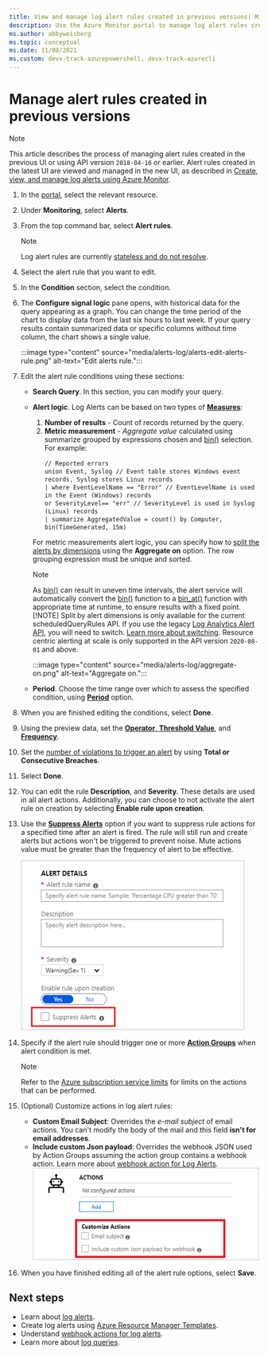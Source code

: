 ```yaml
---
title: View and manage log alert rules created in previous versions| Microsoft Docs
description: Use the Azure Monitor portal to manage log alert rules created in earlier versions
ms.author: abbyweisberg
ms.topic: conceptual
ms.date: 11/08/2021 
ms.custom: devx-track-azurepowershell, devx-track-azurecli
---
```

# Manage alert rules created in previous versions

> [!NOTE]
> This article describes the process of managing alert rules created in the previous UI or using API version `2018-04-16` or earlier. Alert rules created in the latest UI are viewed and managed in the new UI, as described in [Create, view, and manage log alerts using Azure Monitor](alerts-log.md).

1. In the [portal](https://portal.azure.com/), select the relevant resource.
1. Under **Monitoring**, select **Alerts**.
1. From the top command bar, select **Alert rules**.
    > [!NOTE]
    > Log alert rules are currently [stateless and do not resolve](./alerts-unified-log.md#state-and-resolving-alerts).
1. Select the alert rule that you want to edit.
1. In the **Condition** section, select the condition.
1. The **Configure signal logic** pane opens, with historical data for the query appearing as a graph. You can change the time period of the chart to display data from the last six hours to last week.
    If your query results contain summarized data or  specific columns without time column, the chart shows a single value.
   
    :::image type="content" source="media/alerts-log/alerts-edit-alerts-rule.png" alt-text="Edit alerts rule.":::

1. Edit the alert rule conditions using these sections:
    - **Search Query**. In this section, you can modify your query.
    - **Alert logic**. Log Alerts can be based on two types of [**Measures**](./alerts-unified-log.md#measure):
        1. **Number of results** - Count of records returned by the query.
        1. **Metric measurement** - *Aggregate value* calculated using summarize grouped by expressions chosen and [bin()](../azure/kusto/query/binfunction) selection. For example:
            ```Kusto
            // Reported errors
            union Event, Syslog // Event table stores Windows event records, Syslog stores Linux records
            | where EventLevelName == "Error" // EventLevelName is used in the Event (Windows) records
            or SeverityLevel== "err" // SeverityLevel is used in Syslog (Linux) records
            | summarize AggregatedValue = count() by Computer, bin(TimeGenerated, 15m)
            ```
        For metric measurements alert logic, you can specify how to [split the alerts by dimensions](./alerts-unified-log.md#split-by-alert-dimensions) using the **Aggregate on** option. The row grouping expression must be unique and sorted.
        > [!NOTE]
        > As [bin()](/azure/kusto/query/binfunction) can result in uneven time intervals, the alert service will automatically convert the [bin()](../azure/kusto/query/binfunction) function to a [bin_at()](/azure/kusto/query/binatfunction) function with appropriate time at runtime, to ensure results with a fixed point.
        > [!NOTE]
        > Split by alert dimensions is only available for the current scheduledQueryRules API. If you use the legacy [Log Analytics Alert API](./api-alerts.md), you will need to switch. [Learn more about switching](./alerts-log-api-switch.md). Resource centric alerting at scale is only supported in the API version `2020-08-01` and above.

        :::image type="content" source="media/alerts-log/aggregate-on.png" alt-text="Aggregate on.":::

    - **Period**. Choose the time range over which to assess the specified condition, using [**Period**](./alerts-unified-log.md#query-time-range) option.
 
1. When you are finished editing the conditions, select **Done**.
1. Using the preview data, set the [**Operator**, **Threshold Value**](./alerts-unified-log.md#threshold-and-operator), and [**Frequency**](./alerts-unified-log.md#frequency).
1. Set the [number of violations to trigger an alert](./alerts-unified-log.md#number-of-violations-to-trigger-alert) by using **Total or Consecutive Breaches**.
1. Select **Done**. 
1. You can edit the rule **Description**, and **Severity**. These details are used in all alert actions. Additionally, you can choose to not activate the alert rule on creation by selecting **Enable rule upon creation**.
1. Use the [**Suppress Alerts**](./alerts-unified-log.md#state-and-resolving-alerts) option if you want to suppress rule actions for a specified time after an alert is fired. The rule will still run and create alerts but actions won't be triggered to prevent noise. Mute actions value must be greater than the frequency of alert to be effective.

   ![Suppress Alerts for Log Alerts](media/alerts-log/AlertsPreviewSuppress.png)
1. Specify if the alert rule should trigger one or more [**Action Groups**](./action-groups.md#webhook) when alert condition is met.
    > [!NOTE]
    > Refer to the [Azure subscription service limits](../../azure-resource-manager/management/azure-subscription-service-limits.md) for limits on the actions that can be performed.  
1. (Optional) Customize actions in log alert rules:
    - **Custom Email Subject**: Overrides the *e-mail subject* of email actions. You can't modify the body of the mail and this field **isn't for email addresses**.
    - **Include custom Json payload**: Overrides the webhook JSON used by Action Groups assuming the action group contains a webhook action. Learn more about [webhook action for Log Alerts](./alerts-log-webhook.md).
    ![Action Overrides for Log Alerts](media/alerts-log/AlertsPreviewOverrideLog.png)
1. When you have finished editing all of the alert rule options, select **Save**.

## Next steps

* Learn about [log alerts](./alerts-unified-log.md).
* Create log alerts using [Azure Resource Manager Templates](./alerts-log-create-templates.md).
* Understand [webhook actions for log alerts](./alerts-log-webhook.md).
* Learn more about [log queries](../logs/log-query-overview.md).